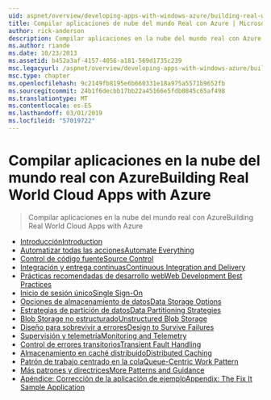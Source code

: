 ```yaml
---
uid: aspnet/overview/developing-apps-with-windows-azure/building-real-world-cloud-apps-with-windows-azure/index
title: Compilar aplicaciones de nube del mundo Real con Azure | Microsoft Docs
author: rick-anderson
description: Compilar aplicaciones en la nube del mundo real con Azure
ms.author: riande
ms.date: 10/23/2013
ms.assetid: b452a3af-4157-4056-a181-569d1735c239
msc.legacyurl: /aspnet/overview/developing-apps-with-windows-azure/building-real-world-cloud-apps-with-windows-azure
msc.type: chapter
ms.openlocfilehash: 9c2149fb8195e6b660331e18a975a5571b9652fb
ms.sourcegitcommit: 24b1f6decbb17bb22a45166e5fdb0845c65af498
ms.translationtype: MT
ms.contentlocale: es-ES
ms.lasthandoff: 03/01/2019
ms.locfileid: "57019722"
---
```

<a name="building-real-world-cloud-apps-with-azure"></a><span data-ttu-id="5ac21-103">Compilar aplicaciones en la nube del mundo real con Azure</span><span class="sxs-lookup"><span data-stu-id="5ac21-103">Building Real World Cloud Apps with Azure</span></span>
====================
> <span data-ttu-id="5ac21-104">Compilar aplicaciones en la nube del mundo real con Azure</span><span class="sxs-lookup"><span data-stu-id="5ac21-104">Building Real World Cloud Apps with Azure</span></span>


- [<span data-ttu-id="5ac21-105">Introducción</span><span class="sxs-lookup"><span data-stu-id="5ac21-105">Introduction</span></span>](introduction.md)
- [<span data-ttu-id="5ac21-106">Automatizar todas las acciones</span><span class="sxs-lookup"><span data-stu-id="5ac21-106">Automate Everything</span></span>](automate-everything.md)
- [<span data-ttu-id="5ac21-107">Control de código fuente</span><span class="sxs-lookup"><span data-stu-id="5ac21-107">Source Control</span></span>](source-control.md)
- [<span data-ttu-id="5ac21-108">Integración y entrega continuas</span><span class="sxs-lookup"><span data-stu-id="5ac21-108">Continuous Integration and Delivery</span></span>](continuous-integration-and-continuous-delivery.md)
- [<span data-ttu-id="5ac21-109">Prácticas recomendadas de desarrollo web</span><span class="sxs-lookup"><span data-stu-id="5ac21-109">Web Development Best Practices</span></span>](web-development-best-practices.md)
- [<span data-ttu-id="5ac21-110">Inicio de sesión único</span><span class="sxs-lookup"><span data-stu-id="5ac21-110">Single Sign-On</span></span>](single-sign-on.md)
- [<span data-ttu-id="5ac21-111">Opciones de almacenamiento de datos</span><span class="sxs-lookup"><span data-stu-id="5ac21-111">Data Storage Options</span></span>](data-storage-options.md)
- [<span data-ttu-id="5ac21-112">Estrategias de partición de datos</span><span class="sxs-lookup"><span data-stu-id="5ac21-112">Data Partitioning Strategies</span></span>](data-partitioning-strategies.md)
- [<span data-ttu-id="5ac21-113">Blob Storage no estructurado</span><span class="sxs-lookup"><span data-stu-id="5ac21-113">Unstructured Blob Storage</span></span>](unstructured-blob-storage.md)
- [<span data-ttu-id="5ac21-114">Diseño para sobrevivir a errores</span><span class="sxs-lookup"><span data-stu-id="5ac21-114">Design to Survive Failures</span></span>](design-to-survive-failures.md)
- [<span data-ttu-id="5ac21-115">Supervisión y telemetría</span><span class="sxs-lookup"><span data-stu-id="5ac21-115">Monitoring and Telemetry</span></span>](monitoring-and-telemetry.md)
- [<span data-ttu-id="5ac21-116">Control de errores transitorios</span><span class="sxs-lookup"><span data-stu-id="5ac21-116">Transient Fault Handling</span></span>](transient-fault-handling.md)
- [<span data-ttu-id="5ac21-117">Almacenamiento en caché distribuido</span><span class="sxs-lookup"><span data-stu-id="5ac21-117">Distributed Caching</span></span>](distributed-caching.md)
- [<span data-ttu-id="5ac21-118">Patrón de trabajo centrado en la cola</span><span class="sxs-lookup"><span data-stu-id="5ac21-118">Queue-Centric Work Pattern</span></span>](queue-centric-work-pattern.md)
- [<span data-ttu-id="5ac21-119">Más patrones y directrices</span><span class="sxs-lookup"><span data-stu-id="5ac21-119">More Patterns and Guidance</span></span>](more-patterns-and-guidance.md)
- [<span data-ttu-id="5ac21-120">Apéndice: Corrección de la aplicación de ejemplo</span><span class="sxs-lookup"><span data-stu-id="5ac21-120">Appendix: The Fix It Sample Application</span></span>](the-fix-it-sample-application.md)
